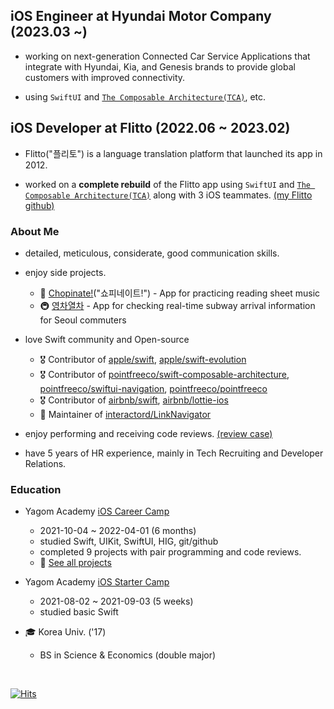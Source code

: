 ## iOS Engineer at Hyundai Motor Company (2023.03 ~)

- working on next-generation Connected Car Service Applications that integrate with Hyundai, Kia, and Genesis brands to provide global customers with improved connectivity.

- using `SwiftUI` and [`The Composable Architecture(TCA)`](https://github.com/pointfreeco/swift-composable-architecture), etc.

## iOS Developer at Flitto (2022.06 ~ 2023.02)

- Flitto("플리토") is a language translation platform that launched its app in 2012.

- worked on a **complete rebuild** of the Flitto app using `SwiftUI` and [`The Composable Architecture(TCA)`](https://github.com/pointfreeco/swift-composable-architecture) along with 3 iOS teammates. [(my Flitto github)](https://github.com/jaeho-flitto)

### About Me

- detailed, meticulous, considerate, good communication skills.

- enjoy side projects.
  - 🎹 [Chopinate!](https://apps.apple.com/us/app/chopinate/id6443471411)("쇼피네이트!") - App for practicing reading sheet music
  - 🚇 [영차열차](https://apps.apple.com/kr/app/%EC%98%81%EC%B0%A8%EC%97%B4%EC%B0%A8/id6444733431) - App for checking real-time subway arrival information for Seoul commuters
- love Swift community and Open-source
  - 🎖 Contributor of [apple/swift](https://github.com/apple/swift/pulls?q=author%3AJager-yoo), [apple/swift-evolution](https://github.com/apple/swift-evolution/pulls?q=author%3AJager-yoo)
  - 🎖 Contributor of [pointfreeco/swift-composable-architecture](https://github.com/pointfreeco/swift-composable-architecture/pulls?q=author%3AJager-yoo), [pointfreeco/swiftui-navigation](https://github.com/pointfreeco/swiftui-navigation/pulls?q=author%3AJager-yoo), [pointfreeco/pointfreeco](https://github.com/pointfreeco/pointfreeco/pulls?q=author%3AJager-yoo)
  - 🎖 Contributor of [airbnb/swift](https://github.com/airbnb/swift/pulls?q=author%3AJager-yoo), [airbnb/lottie-ios](https://github.com/airbnb/lottie-ios/pulls?q=author%3AJager-yoo)
  - 🧰 Maintainer of [interactord/LinkNavigator](https://github.com/interactord/LinkNavigator)
- enjoy performing and receiving code reviews. [(review case)](https://github.com/yagom-academy/swift-starter-week3/pull/100)
- have 5 years of HR experience, mainly in Tech Recruiting and Developer Relations.

### Education

- Yagom Academy [iOS Career Camp](https://www.yagom-academy.kr/camp/career-starter)
  - 2021-10-04 ~ 2022-04-01 (6 months)
  - studied Swift, UIKit, SwiftUI, HIG, git/github
  - completed 9 projects with pair programming and code reviews.
  - 🎨 [See all projects](https://github.com/Jager-yoo/Jager-yoo/blob/main/Projects.md)
  
- Yagom Academy [iOS Starter Camp](https://www.yagom-academy.kr/camp/code-starter)
  - 2021-08-02 ~ 2021-09-03 (5 weeks)
  - studied basic Swift
  
- 🎓 Korea Univ. ('17)
  - BS in Science & Economics (double major)

<br>

[![Hits](https://hits.seeyoufarm.com/api/count/incr/badge.svg?url=https%3A%2F%2Fgithub.com%2FJager-yoo&count_bg=%2379C83D&title_bg=%23555555&icon=swift.svg&icon_color=%23E7E7E7&title=hits&edge_flat=false)](https://hits.seeyoufarm.com)
